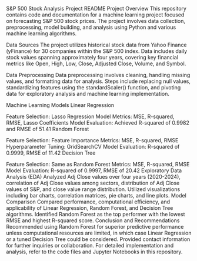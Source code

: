 S&P 500 Stock Analysis Project README
Project Overview
This repository contains code and documentation for a machine learning project focused on forecasting S&P 500 stock prices. The project involves data collection, preprocessing, model building, and analysis using Python and various machine learning algorithms.

Data Sources
The project utilizes historical stock data from Yahoo Finance (yFinance) for 30 companies within the S&P 500 index. Data includes daily stock values spanning approximately four years, covering key financial metrics like Open, High, Low, Close, Adjusted Close, Volume, and Symbol.

Data Preprocessing
Data preprocessing involves cleaning, handling missing values, and formatting data for analysis. Steps include replacing null values, standardizing features using the standardScaler() function, and pivoting data for exploratory analysis and machine learning implementation.

Machine Learning Models
Linear Regression

Feature Selection: Lasso Regression Model
Metrics: MSE, R-squared, RMSE, Lasso Coefficients
Model Evaluation: Achieved R-squared of 0.9982 and RMSE of 51.41
Random Forest

Feature Selection: Feature Importance
Metrics: MSE, R-squared, RMSE
Hyperparameter Tuning: GridSearchCV
Model Evaluation: R-squared of 0.9999, RMSE of 11.42
Decision Tree

Feature Selection: Same as Random Forest
Metrics: MSE, R-squared, RMSE
Model Evaluation: R-squared of 0.9997, RMSE of 20.42
Exploratory Data Analysis (EDA)
Analyzed Adj Close values over four years (2020-2024), correlation of Adj Close values among sectors, distribution of Adj Close values of S&P, and close value range distribution.
Utilized visualizations including bar charts, correlation matrices, pie charts, and line plots.
Model Comparison
Compared performance, computational efficiency, and applicability of Linear Regression, Random Forest, and Decision Tree algorithms.
Identified Random Forest as the top performer with the lowest RMSE and highest R-squared score.
Conclusion and Recommendations
Recommended using Random Forest for superior predictive performance unless computational resources are limited, in which case Linear Regression or a tuned Decision Tree could be considered.
Provided contact information for further inquiries or collaboration.
For detailed implementation and analysis, refer to the code files and Jupyter Notebooks in this repository.

